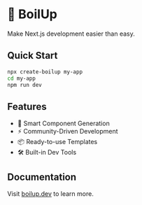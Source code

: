 # 🚀 BoilUp

Make Next.js development easier than easy.

## Quick Start

```bash
npx create-boilup my-app
cd my-app
npm run dev
```

## Features

- 🎯 Smart Component Generation
- ⚡ Community-Driven Development
- 📦 Ready-to-use Templates
- 🛠 Built-in Dev Tools

## Documentation

Visit [boilup.dev](https://boilup.dev) to learn more.
